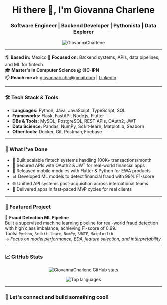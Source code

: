 <h1 align="center">Hi there 👋, I'm Giovanna Charlene</h1>
<h3 align="center">Software Engineer | Backend Developer | Pythonista | Data Explorer</h3>

<p align="center">
  <img src="https://komarev.com/ghpvc/?username=GiovannaCharlene&label=Profile%20views&color=0e75b6&style=flat" alt="GiovannaCharlene" />
</p>

---

🌎 **Based in:** Mexico
🧠 **Focused on:** Backend systems, APIs, data pipelines, and ML for fintech  
🎓 **Master's in Computer Science @ CIC-IPN**  
📫 **Reach me at:** giovannac.chc@gmail.com | [LinkedIn]([https://www.linkedin.com/in/giovanna-charlene-c-5395ab19a/])

---

### 🛠️ Tech Stack & Tools

- **Languages:** Python, Java, JavaScript, TypeScript, SQL  
- **Frameworks:** Flask, FastAPI, Node.js, Flutter  
- **DBs & Tools:** MySQL, PostgreSQL, REST APIs, OAuth2, JWT  
- **Data Science:** Pandas, NumPy, Scikit-learn, Matplotlib, Seaborn  
- **Other tools:** Docker, Git, Postman, Firebase

---

### 💼 What I've Done

- 🔧 Built scalable fintech systems handling 100K+ transactions/month  
- 🔐 Secured APIs with OAuth2 & JWT for real-world financial apps  
- 📱 Released mobile modules with Flutter & Python for EWA products  
- 📊 Developed ML models to detect financial fraud with 99% F1-score  
- 🌐 Unified API systems post-acquisition across international teams  
- 🚀 Delivered apps in fast-paced MVP cycles for real clients

---

### 📌 Featured Project

🧠 **Fraud Detection ML Pipeline**  
Built a supervised machine learning pipeline for real-world fraud detection with high class imbalance, achieving F1-score of 0.99.  
Tools: `Python`, `Scikit-learn`, `NumPy`, `SMOTE`, `Matplotlib`  
→ *Focus on model performance, EDA, feature selection, and interpretability.*

---

### 📈 GitHub Stats

<p align="center">
  <img src="https://github-readme-stats.vercel.app/api?username=GiovannaCharlene&show_icons=true&theme=tokyonight" alt="GiovannaCharlene GitHub stats" />
</p>

<p align="center">
  <img src="https://github-readme-stats.vercel.app/api/top-langs/?username=GiovannaCharlene&layout=compact&theme=tokyonight" alt="Top languages" />
</p>

---

### 🚀 Let's connect and build something cool!

